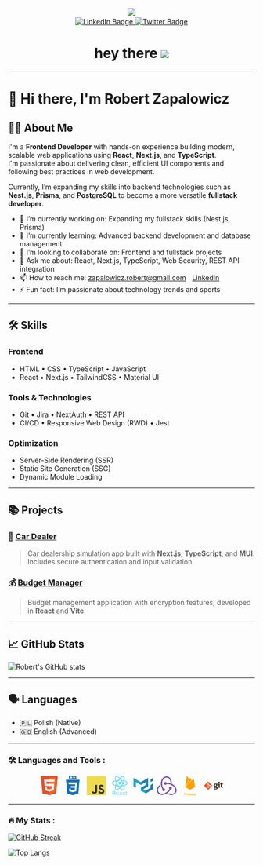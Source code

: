 <div id="header" align="center">
  <img src="https://media.giphy.com/media/M9gbBd9nbDrOTu1Mqx/giphy.gif" width="100"/>
  <div id="badges">
  <a href="https://www.linkedin.com/in/robert-zapalowicz">
    <img src="https://img.shields.io/badge/LinkedIn-blue?style=for-the-badge&logo=linkedin&logoColor=white" alt="LinkedIn Badge"/>
  </a>
  <a href="https://twitter.com/owicz_zapa">
    <img src="https://img.shields.io/badge/Twitter-blue?style=for-the-badge&logo=twitter&logoColor=white" alt="Twitter Badge"/>
  </a>
  </div>
  <h1>
  hey there
  <img src="https://media.giphy.com/media/hvRJCLFzcasrR4ia7z/giphy.gif" width="30px"/>
  </h1>
</div>

---

# 👋 Hi there, I'm Robert Zapalowicz

## 👨‍💻 About Me
I'm a **Frontend Developer** with hands-on experience building modern, scalable web applications using **React**, **Next.js**, and **TypeScript**.  
I'm passionate about delivering clean, efficient UI components and following best practices in web development.

Currently, I’m expanding my skills into backend technologies such as **Nest.js**, **Prisma**, and **PostgreSQL** to become a more versatile **fullstack developer**.

- 🔭 I’m currently working on: Expanding my fullstack skills (Nest.js, Prisma)
- 🌱 I’m currently learning: Advanced backend development and database management
- 👯 I’m looking to collaborate on: Frontend and fullstack projects
- 💬 Ask me about: React, Next.js, TypeScript, Web Security, REST API integration
- 📫 How to reach me: [zapalowicz.robert@gmail.com](mailto:zapalowicz.robert@gmail.com) | [LinkedIn](https://www.linkedin.com/in/robert-zapalowicz)
- ⚡ Fun fact: I’m passionate about technology trends and sports

---

## 🛠️ Skills

### Frontend
- HTML • CSS • TypeScript • JavaScript
- React • Next.js • TailwindCSS • Material UI

### Tools & Technologies
- Git • Jira • NextAuth • REST API
- CI/CD • Responsive Web Design (RWD) • Jest

### Optimization
- Server-Side Rendering (SSR)
- Static Site Generation (SSG)
- Dynamic Module Loading

---

## 📚 Projects

### 🚗 [Car Dealer](https://my-komis.vercel.app/)
> Car dealership simulation app built with **Next.js**, **TypeScript**, and **MUI**. Includes secure authentication and input validation.

### 💰 [Budget Manager](https://regal-crisp-f3e940.netlify.app/)
> Budget management application with encryption features, developed in **React** and **Vite**.

---

## 📈 GitHub Stats

![Robert's GitHub stats](https://github-readme-stats.vercel.app/api?username=TwojaNazwaGitHub&show_icons=true&theme=radical)

---

## 🗣️ Languages
- 🇵🇱 Polish (Native)
- 🇬🇧 English (Advanced)


---

### :hammer_and_wrench: Languages and Tools :

<div align="center">
  <img src="https://github.com/devicons/devicon/blob/master/icons/html5/html5-original.svg" title="HTML5" alt="HTML" width="40" height="40"/>&nbsp;
  <img src="https://github.com/devicons/devicon/blob/master/icons/css3/css3-plain-wordmark.svg"  title="CSS3" alt="CSS" width="40" height="40"/>&nbsp;
  <img src="https://github.com/devicons/devicon/blob/master/icons/javascript/javascript-original.svg" title="JavaScript" alt="JavaScript" width="40" height="40"/>&nbsp;
  <img src="https://github.com/devicons/devicon/blob/master/icons/react/react-original-wordmark.svg" title="React" alt="React" width="40" height="40"/>&nbsp;
  <img src="https://github.com/devicons/devicon/blob/master/icons/materialui/materialui-original.svg" title="Material UI" alt="Material UI" width="40" height="40"/>&nbsp;
  <img src="https://github.com/devicons/devicon/blob/master/icons/redux/redux-original.svg" title="Redux" alt="Redux " width="40" height="40"/>&nbsp;
  <img src="https://github.com/devicons/devicon/blob/master/icons/firebase/firebase-plain-wordmark.svg" title="Firebase" alt="Firebase" width="40" height="40"/>&nbsp;
  <img src="https://github.com/devicons/devicon/blob/master/icons/git/git-original-wordmark.svg" title="Git" **alt="Git" width="40" height="40"/>
</div>

---

### :fire: My Stats :

  [![GitHub Streak](http://github-readme-streak-stats.herokuapp.com?user=RobertZap&theme=dark)](https://git.io/streak-stats)

  [![Top Langs](https://github-readme-stats.vercel.app/api/top-langs/?username=RobertZap&theme=dark)](https://github.com/anuraghazra/github-readme-stats)

